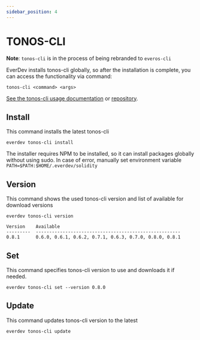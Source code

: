 ```yaml
---
sidebar_position: 4
---
```


# TONOS-CLI

**Note**: `tonos-cli` is in the process of being rebranded to `everos-cli`

EverDev installs tonos-cli globally, so after the installation is complete, you can access the functionality via command:

```shell
tonos-cli <command> <args>
```
[See the tonos-cli usage documentation](../../tonos-cli.md) or [repository](https://github.com/tonlabs/tonos-cli#how-to-use). 

## Install

This command installs the latest tonos-cli

```shell
everdev tonos-cli install
```
The installer requires NPM to be installed, so it can install packages globally without using sudo.
In case of error, manually set environment variable `PATH=$PATH:$HOME/.everdev/solidity`

## Version

This command shows the used tonos-cli version and list of available for download versions

```shell
everdev tonos-cli version

Version    Available
---------  ------------------------------------------------------
0.8.1      0.6.0, 0.6.1, 0.6.2, 0.7.1, 0.6.3, 0.7.0, 0.8.0, 0.8.1
```

## Set

This command specifies tonos-cli version to use and downloads it if needed.

```shell
everdev tonos-cli set --version 0.8.0
```


## Update

This command updates tonos-cli version to the latest

```shell
everdev tonos-cli update
```
